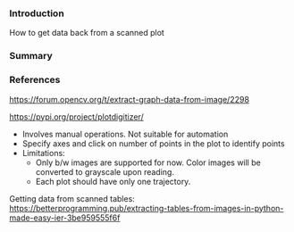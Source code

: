 ### Introduction

How to get data back from a scanned plot

### Summary

### References

<https://forum.opencv.org/t/extract-graph-data-from-image/2298>

<https://pypi.org/project/plotdigitizer/>

- Involves manual operations. Not suitable for automation
- Specify axes and click on number of points in the plot to identify points
- Limitations:
  - Only b/w images are supported for now. Color images will be converted to grayscale upon reading.
  - Each plot should have only one trajectory.

Getting data from scanned tables:
<https://betterprogramming.pub/extracting-tables-from-images-in-python-made-easy-ier-3be959555f6f>
